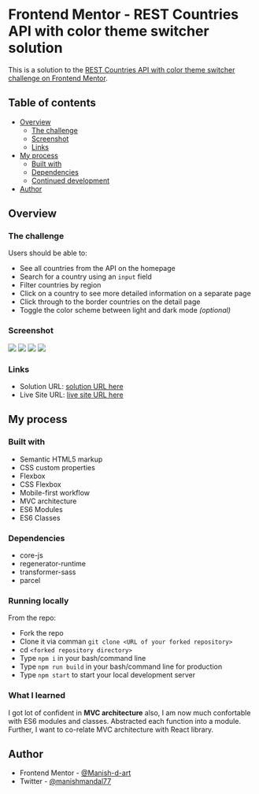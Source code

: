 # Frontend Mentor - REST Countries API with color theme switcher solution

This is a solution to the [REST Countries API with color theme switcher challenge on Frontend Mentor](https://www.frontendmentor.io/challenges/rest-countries-api-with-color-theme-switcher-5cacc469fec04111f7b848ca).

## Table of contents

- [Overview](#overview)
  - [The challenge](#the-challenge)
  - [Screenshot](#screenshot)
  - [Links](#links)
- [My process](#my-process)
  - [Built with](#built-with)
  - [Dependencies](#dependencies)
  - [Continued development](#continued-development)
- [Author](#author)

## Overview

### The challenge

Users should be able to:

- See all countries from the API on the homepage
- Search for a country using an `input` field
- Filter countries by region
- Click on a country to see more detailed information on a separate page
- Click through to the border countries on the detail page
- Toggle the color scheme between light and dark mode _(optional)_

### Screenshot

![](./src/assets/design/desktop-design-home-dark.jpg)
![](./src/assets/design/desktop-design-home-light.jpg)
![](./src/assets/design/mobile-design-detail-dark.jpg)
![](./src/assets/design/mobile-design-home-dark.jpg)

### Links

- Solution URL: [solution URL here](https://github.com/Manish-d-art/restCountries-api-with-theme-switcher)
- Live Site URL: [live site URL here](https://rest-countries-api-mkm-web.netlify.app)

## My process

### Built with

- Semantic HTML5 markup
- CSS custom properties
- Flexbox
- CSS Flexbox
- Mobile-first workflow
- MVC architecture
- ES6 Modules
- ES6 Classes

### Dependencies

- core-js
- regenerator-runtime
- transformer-sass
- parcel

### Running locally

From the repo:

- Fork the repo
- Clone it via comman `git clone <URL of your forked repository>`
- cd `<forked repository directory>`
- Type `npm i` in your bash/command line
- Type `npm run build` in your bash/command line for production
- Type `npm start` to start your local development server

### What I learned

I got lot of confident in **MVC architecture** also, I am now much confortable with ES6 modules and classes. Abstracted each function into a module. Further, I want to co-relate MVC architecture with React library.

## Author

- Frontend Mentor - [@Manish-d-art](https://www.frontendmentor.io/profile/Manish-d-art)
- Twitter - [@manishmandal77](https://twitter.com/manishmandal77)
